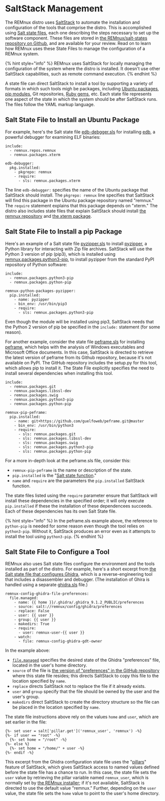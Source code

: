 # SaltStack Management

The REMnux distro uses [SaltStack](https://www.saltstack.com) to automate the installation and configuration of the tools that comprise the distro. This is accomplished using [Salt state files](https://docs.saltstack.com/en/getstarted/fundamentals/states.html), each one describing the steps necessary to set up the software component. These files are stored in [the REMnux/salt-states repository on Github](https://github.com/REMnux/salt-states), and are available for your review. Read on to learn how REMnux uses these State Files to manage the configuration of a REMnux system.

{% hint style="info" %}
REMnux uses SaltStack for locally managing the configuration of the system where the distro is installed. It doesn't use other SaltStack capabilities, such as remote command execution.
{% endhint %}

A state file can direct SaltStack to install a tool by supporting a variety of formats in which such tools migh be packages, including [Ubuntu packages](https://packages.ubuntu.com), [pip modules](https://pypi.org/project/pip/), Git repositories, [Ruby gems](https://rubygems.org), etc. Each state file represents one aspect of the state in which the system should be after SaltStack runs. The files follow the YAML markup language.

## Salt State File to Install an Ubuntu Package <a id="state-file-ubuntu-package"></a>

For example, here's the Salt state file [edb-debgger.sls](https://github.com/REMnux/salt-states/blob/master/remnux/packages/edb-debugger.sls) for installing [edb](https://github.com/eteran/edb-debugger), a powerful debugger for examining ELF binaries:

```text
include:
  - remnux.repos.remnux
  - remnux.packages.xterm
  
edb-debugger:
  pkg.installed:
    - pkgrepo: remnux
    - require:
      - sls: remnux.packages.xterm
```

The line `edb-debugger:` specifies the name of the Ubuntu package that SaltStack should install. The `pkgrepo: remnux` line specifies that SaltStack will find this package in the Ubuntu package repository named "remnux." The `require` statement explains that this package depends on "xterm." The distro also includes state files that explain SaltStack should install [the remnux repository](https://github.com/REMnux/salt-states/blob/master/remnux/repos/remnux.sls) and [the xterm package](https://github.com/REMnux/salt-states/blob/master/remnux/packages/xterm.sls).

## Salt State File to Install a pip Package <a id="state-file-pip"></a>

Here's an example of a Salt state file [pyzipper.sls](https://github.com/REMnux/salt-states/blob/master/remnux/python-packages/pyzipper.sls) to install [pyzipper](https://github.com/danifus/pyzipper), a Python library for interacting with Zip file archives. SaltStack will use the Python 3 version of pip \(pip3\), which is installed using [remnux.packages.python3-pip](https://github.com/REMnux/salt-states/blob/master/remnux/packages/python3-pip.sls), to install pyzipper from the standard PyPI repository of Python software:

```text
include:
  - remnux.packages.python3-pip
  - remnux.packages.python-pip

remnux-python-packages-pyzipper:
  pip.installed:
    - name: pyzipper
    - bin_env: /usr/bin/pip3
    - require:
      - sls: remnux.packages.python3-pip
```

Even though the module will be installed using pip3, SaltStack needs that the Python 2 version of pip be specified in the `include:` statement \(for some reason\).

For another example, consider the state file [peframe.sls](https://github.com/REMnux/salt-states/blob/master/remnux/python-packages/peframe.sls) for installing [peframe](https://github.com/guelfoweb/peframe), which helps with the analysis of Windows executables and Microsoft Office documents. In this case, SaltStack is directed to retrieve the latest version of peframe from its Github repository, because it's not available on PyPI. The GitHub repository includes the setup.py for this tool, which allows pip to install it. The State File explicitly specifies the need to install several dependencies when installing this tool.

```text
include:
  - remnux.packages.git
  - remnux.packages.libssl-dev
  - remnux.packages.swig
  - remnux.packages.python3-pip
  - remnux.packages.python-pip

remnux-pip-peframe:
  pip.installed:
    - name: git+https://github.com/guelfoweb/peframe.git@master
    - bin_env: /usr/bin/python3
    - require:
      - sls: remnux.packages.git
      - sls: remnux.packages.libssl-dev
      - sls: remnux.packages.swig
      - sls: remnux.packages.python3-pip
      - sls: remnux.packages.python-pip
```

For a more in-depth look at the peframe.sls file, consider this:

* `remnux-pip-peframe` is the name or description of the state.
* `pip.installed` is the "[Salt state function](https://docs.saltstack.com/en/getstarted/config/functions.html)."
* `name` and `require` are the parameters the `pip.installed` SaltStack function.

The state files listed using the `require` parameter ensure that SaltStack will install these dependencies in the specified order; it will only execute `pip.installed` if these the installation of these dependencees succeeds. Each of these dependencies has its own Salt State file.

{% hint style="info" %}
In the peframe.sls example above, the reference to `python-pip` is needed for some reason even though the tool relies on `python3-pip`. Without it, SaltStack produces an error even as it attempts to install the tool using `python3-pip`.
{% endhint %}

## Salt State File to Configure a Tool

REMnux also uses Salt state files configure the environment and the tools installed as part of the distro. For example, here's a short excerpt from [the Salt state file that configures Ghidra](https://github.com/REMnux/salt-states/blob/master/remnux/config/ghidra/init.sls), which is a reverse-engineering tool that includes a disassembler and debugger. \(The installation of Ghira is handled using a separate [ghidra.sls](https://github.com/REMnux/salt-states/blob/master/remnux/tools/ghidra.sls) file.\)

```text
remnux-config-ghidra-file-preferences:
  file.managed:
    - name: {{ home }}/.ghidra/.ghidra_9.1.2_PUBLIC/preferences 
    - source: salt://remnux/config/ghidra/preferences
    - replace: False
    - user: {{ user }}
    - group: {{ user }}
    - makedirs: True
    - require:
      - user: remnux-user-{{ user }}
    - watch:
      - file: remnux-config-ghidra-gdt-owner
```

In the example above:

* [`file.managed`](https://docs.saltstack.com/en/latest/ref/states/all/salt.states.file.html#salt.states.file.managed) specifies the desired state of the Ghidra "preferences" file, located in the user's home directory. 
* `source` of the file is [the version of "preferences" in the GitHub repository](https://github.com/REMnux/salt-states/blob/master/remnux/config/ghidra/preferences) where this state file resides; this directs SaltStack to copy this file to the location specified by `name`. 
* `replace`  directs SaltStack not to replace the file if it already exists.
* `user` and `group` specify that the file should be owned by the user and the user's group.
* `makedirs` direct SaltStack to create the directory structure so the file can be placed in the location specified by `name`.

The state file instructions above rely on the values `home` and `user`, which are set earlier in the file:

```text
{%- set user = salt['pillar.get']('remnux_user', 'remnux') -%}
{%- if user == "root" -%}
  {%- set home = "/root" -%}
{%- else %}
  {%- set home = "/home/" + user -%}
{%- endif -%}
```

This excerpt from the Ghidra configuration state file uses the "[pillars](https://docs.saltstack.com/en/master/ref/modules/all/salt.modules.pillar.html#salt.modules.pillar.get)" feature of SaltStack, which gives SaltStack access to named values defined before the state file has a chance to run. In this case, the state file sets the `user` value by retrieving the pillar variable named `remnux_user`, which is normally set by [the REMnux installer](remnux-installer.md); if it's not available, SaltStack is directed to use the default value "remnux." Further, depending on the `user` value, the state file sets the `home` value to point to the user's home directory.

